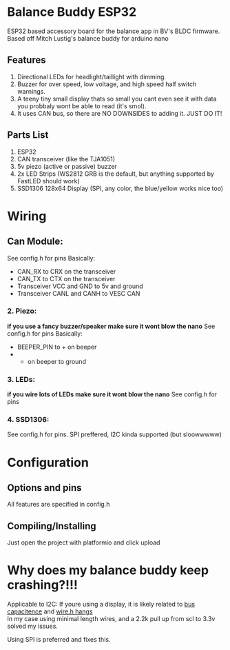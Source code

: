 # Balance Buddy ESP32
ESP32 based accessory board for the balance app in BV's BLDC firmware.
Based off Mitch Lustig's balance buddy for arduino nano

## Features
1. Directional LEDs for headlight/taillight with dimming.
1. Buzzer for over speed, low voltage, and high speed half switch warnings.
1. A teeny tiny small display thats so small you cant even see it with data you probbaly wont be able to read (it's smol).
1. It uses CAN bus, so there are NO DOWNSIDES to adding it. JUST DO IT!

## Parts List
1. ESP32
1. CAN transceiver (like the TJA1051)
1. 5v piezo (active or passive) buzzer
1. 2x LED Strips (WS2812 GRB is the default, but anything supported by FastLED should work)
1. SSD1306 128x64 Display (SPI, any color, the blue/yellow works nice too)

# Wiring
## Can Module: 
See config.h for pins
Basically:
* CAN_RX to CRX on the transceiver
* CAN_TX to CTX on the transceiver
* Transceiver VCC and GND to 5v and ground
* Transceiver CANL and CANH to VESC CAN
### 2. Piezo:
**if you use a fancy buzzer/speaker make sure it wont blow the nano**
See config.h for pins
Basically:
* BEEPER_PIN to + on beeper
* - on beeper to ground
### 3. LEDs:
**if you wire lots of LEDs make sure it wont blow the nano**
See config.h for pins
### 4. SSD1306:
See config.h for pins. SPI preffered, I2C kinda supported (but sloowwwww)

# Configuration
## Options and pins
All features are specified in config.h

## Compiling/Installing
Just open the project with platformio and click upload

# Why does my balance buddy keep crashing?!!!
Applicable to I2C:
If youre using a display, it is likely related to [bus capacitence](https://hackaday.com/2017/02/08/taking-the-leap-off-board-an-introduction-to-i2c-over-long-wires/) and [wire.h hangs](https://github.com/OpenAgricultureFoundation/openag_brain/issues/236)  
In my case using minimal length wires, and a 2.2k pull up from scl to 3.3v solved my issues.

Using SPI is preferred and fixes this.
